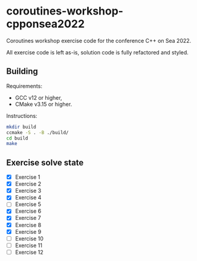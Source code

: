# coroutines-workshop-cpponsea2022

Coroutines workshop exercise code for the conference C++ on Sea 2022.

All exercise code is left as-is, solution code is fully refactored and styled.

## Building

Requirements:

* GCC v12 or higher,
* CMake v3.15 or higher.

Instructions:

```sh
mkdir build
ccmake -S . -B ./build/
cd build
make
```

## Exercise solve state

- [x] Exercise 1
- [x] Exercise 2
- [x] Exercise 3
- [x] Exercise 4
- [ ] Exercise 5
- [x] Exercise 6
- [x] Exercise 7
- [x] Exercise 8
- [x] Exercise 9
- [ ] Exercise 10
- [ ] Exercise 11
- [ ] Exercise 12
